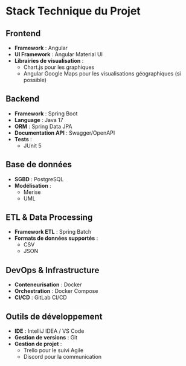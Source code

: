 # Stack Technique du Projet

## Frontend

- **Framework** : Angular
- **UI Framework** : Angular Material UI
- **Librairies de visualisation** :
  - Chart.js pour les graphiques
  - Angular Google Maps pour les visualisations géographiques (si possible)

## Backend

- **Framework** : Spring Boot
- **Language** : Java 17
- **ORM** : Spring Data JPA
- **Documentation API** : Swagger/OpenAPI
- **Tests** :
  - JUnit 5

## Base de données

- **SGBD** : PostgreSQL
- **Modélisation** :
  - Merise
  - UML

## ETL & Data Processing

- **Framework ETL** : Spring Batch
- **Formats de données supportés** :
  - CSV
  - JSON

## DevOps & Infrastructure

- **Conteneurisation** : Docker
- **Orchestration** : Docker Compose
- **CI/CD** : GitLab CI/CD

## Outils de développement

- **IDE** : IntelliJ IDEA / VS Code
- **Gestion de versions** : Git
- **Gestion de projet** :
  - Trello pour le suivi Agile
  - Discord pour la communication
